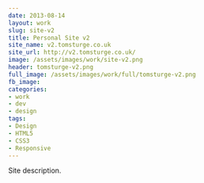 ```yaml
---
date: 2013-08-14
layout: work
slug: site-v2
title: Personal Site v2
site_name: v2.tomsturge.co.uk
site_url: http://v2.tomsturge.co.uk/
image: /assets/images/work/site-v2.png
header: tomsturge-v2.png
full_image: /assets/images/work/full/tomsturge-v2.png
fb_image: 
categories:
- work
- dev
- design
tags: 
- Design
- HTML5
- CSS3
- Responsive
---
```

Site description.